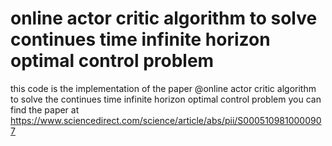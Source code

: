 # online actor critic algorithm to solve continues time infinite horizon optimal control problem
this code is the implementation of the paper @online actor critic algorithm to solve the continues time infinite horizon optimal control problem 
you can find the paper at https://www.sciencedirect.com/science/article/abs/pii/S0005109810000907
